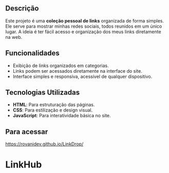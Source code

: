 ## Descrição

Este projeto é uma **coleção pessoal de links** organizada de forma simples. Ele serve para mostrar minhas redes sociais, todos reunidos em um único lugar. A ideia é ter fácil acesso e organização dos meus links diretamente na web.

## Funcionalidades

- Exibição de links organizados em categorias.
- Links podem ser acessados diretamente na interface do site.
- Interface simples e responsiva, acessível de qualquer dispositivo.

## Tecnologias Utilizadas

- **HTML**: Para estruturação das páginas.
- **CSS**: Para estilização e design visual.
- **JavaScript**: Para interatividade básica no site.

## Para acessar
https://rovanidev.github.io/LinkDrop/

# LinkHub
